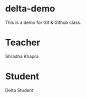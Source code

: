 # delta-demo
This is a demo for Git &amp; Github class.

# Teacher
Shradha Khapra

# Student
 Delta Student